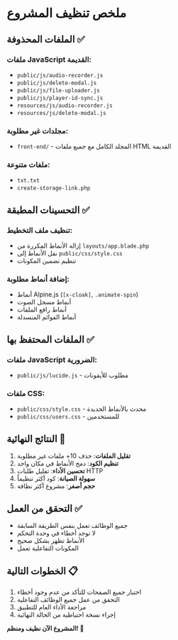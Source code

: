 # ملخص تنظيف المشروع

## الملفات المحذوفة ✅

### ملفات JavaScript القديمة:
- `public/js/audio-recorder.js`
- `public/js/delete-modal.js`
- `public/js/file-uploader.js`
- `public/js/player-id-sync.js`
- `resources/js/audio-recorder.js`
- `resources/js/delete-modal.js`

### مجلدات غير مطلوبة:
- `front-end/` - المجلد الكامل مع جميع ملفات HTML القديمة

### ملفات متنوعة:
- `txt.txt`
- `create-storage-link.php`

## التحسينات المطبقة ✅

### تنظيف ملف التخطيط:
- إزالة الأنماط المكررة من `layouts/app.blade.php`
- نقل الأنماط إلى `public/css/style.css`
- تنظيم تضمين المكونات

### إضافة أنماط مطلوبة:
- أنماط Alpine.js (`[x-cloak]`, `.animate-spin`)
- أنماط مسجل الصوت
- أنماط رافع الملفات
- أنماط القوائم المنسدلة

## الملفات المحتفظ بها ✅

### ملفات JavaScript الضرورية:
- `public/js/lucide.js` - مطلوب للأيقونات

### ملفات CSS:
- `public/css/style.css` - محدث بالأنماط الجديدة
- `public/css/users.css` - للمستخدمين

## النتائج النهائية 🎉

1. **تقليل الملفات**: حذف 10+ ملفات غير مطلوبة
2. **تنظيم الكود**: دمج الأنماط في مكان واحد
3. **تحسين الأداء**: تقليل طلبات HTTP
4. **سهولة الصيانة**: كود أكثر تنظيماً
5. **حجم أصغر**: مشروع أكثر نظافة

## التحقق من العمل ✅

- جميع الوظائف تعمل بنفس الطريقة السابقة
- لا توجد أخطاء في وحدة التحكم
- الأنماط تظهر بشكل صحيح
- المكونات التفاعلية تعمل

## الخطوات التالية 📋

1. اختبار جميع الصفحات للتأكد من عدم وجود أخطاء
2. التحقق من عمل جميع الوظائف التفاعلية
3. مراجعة الأداء العام للتطبيق
4. إجراء نسخة احتياطية من الحالة النهائية

**المشروع الآن نظيف ومنظم! 🚀**